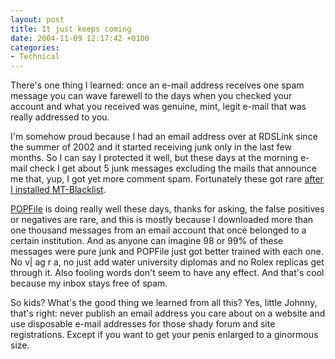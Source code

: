 ```yaml
---
layout: post
title: It just keeps coming
date: 2004-11-09 12:17:42 +0100
categories:
- Technical
---
```

There's one thing I learned: once an e-mail address receives one spam message you can wave farewell to the days when you checked your account and what you received was genuine, mint, legit e-mail that was really addressed to you.

I'm somehow proud because I had an email address over at RDSLink since the summer of 2002 and it started receiving junk only in the last few months. So I can say I protected it well, but these days at the morning e-mail check I get about 5 junk messages excluding the mails that announce me that, yup, I got yet more comment spam. Fortunately these got rare <a href="http://www.rusiczki.net/blog/archives/2004/11/01/mt_3121_dynamic_pages_and_the_return_of_the_blacklist">after I installed MT-Blacklist</a>.

<a href="http://popfile.sourceforge.net/">POPFile</a> is doing really well these days, thanks for asking, the false positives or negatives are rare, and this is mostly because I downloaded more than one thousand messages from an email account that once belonged to a certain institution. And as anyone can imagine 98 or 99% of these messages were pure junk and POPFile just got better trained with each one. No v| ag r a, no just add water university diplomas and no Rolex replicas get through it. Also fooling words don't seem to have any effect. And that's cool because my inbox stays free of spam.

So kids? What's the good thing we learned from all this? Yes, little Johnny, that's right: never publish an email address you care about on a website and use disposable e-mail addresses for those shady forum and site registrations. Except if you want to get your penis enlarged to a ginormous size.

